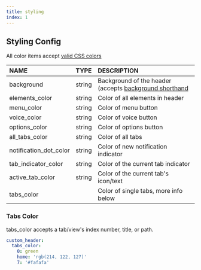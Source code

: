 ```yaml
---
title: styling
index: 1
---
```


## Styling Config

All color items accept [valid CSS colors](https://developer.mozilla.org/en-US/docs/Web/CSS/color)

| NAME                   | TYPE   | DESCRIPTION                                                                                                           |
| :--------------------- | :----- | :-------------------------------------------------------------------------------------------------------------------- |
| background             | string | Background of the header (accepts [background shorthand](https://developer.mozilla.org/en-US/docs/Web/CSS/background) |
| elements_color         | string | Color of all elements in header                                                                                       |
| menu_color             | string | Color of menu button                                                                                                  |
| voice_color            | string | Color of voice button                                                                                                 |
| options_color          | string | Color of options button                                                                                               |
| all_tabs_color         | string | Color of all tabs                                                                                                     |
| notification_dot_color | string | Color of new notification indicator                                                                                   |
| tab_indicator_color    | string | Color of the current tab indicator                                                                                    |
| active_tab_color       | string | Color of the current tab's icon/text                                                                                  |
| tabs_color             |        | Color of single tabs, more info below                                                                                 |

### Tabs Color

tabs_color accepts a tab/view's index number, title, or path.

```yaml
custom_header:
  tabs_color:
    0: green
    home: 'rgb(214, 122, 127)'
    7: '#fafafa'
```
